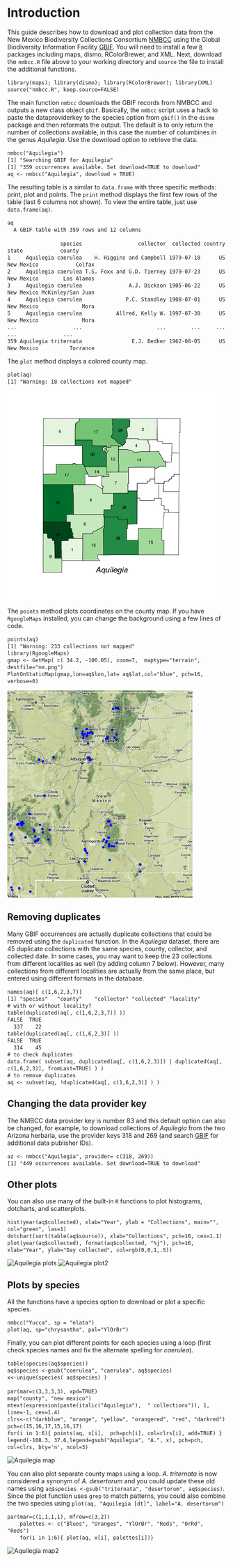 # Introduction

This guide describes how to download and plot collection data from the New Mexico Biodiversity Collections Consortium [NMBCC](http://nmbiodiversity.org/) using the Global Biodiversity Information Facility [GBIF](http://data.gbif.org).  You will need to install a few [`R`](http://cran.r-project.org) packages including maps, dismo, RColorBrewer, and XML.  Next, download the `nmbcc.R` file above to your working directory and `source` the file to install the additional functions.

	library(maps); library(dismo); library(RColorBrewer); library(XML)
	source("nmbcc.R", keep.source=FALSE)
       
The main function `nmbcc` downloads the GBIF records from NMBCC and outputs a new class object `gbif`. Basically, the `nmbcc` script uses a hack to paste the dataproviderkey to the species option from `gbif()` in the `dismo` package and then reformats the output.  The default is to only return the number of collections available, in this case the number of columbines in the genus *Aquilegia*. Use the download option to retrieve the data.

	nmbcc("Aquilegia")
	[1] "Searching GBIF for Aquilegia"
	[1] "359 occurrences available. Set download=TRUE to download"
	aq <- nmbcc("Aquilegia", download = TRUE)

The resulting table is a similar to `data.frame` with three specific methods: print, plot and points. The `print` method displays the first few rows of the table (last 6 columns not shown). To view the entire table, just use `data.frame(aq)`. 

	aq
	  A GBIF table with 359 rows and 12 columns

	                 species                  collector  collected country      state            county
	1     Aquilegia caerulea    H. Higgins and Campbell 1979-07-18      US New Mexico            Colfax
	2     Aquilegia caerulea T.S. Foxx and G.D. Tierney 1979-07-23      US New Mexico        Los Alamos
	3     Aquilegia caerulea               A.J. Dickson 1905-06-22      US New Mexico McKinley/San Juan
	4     Aquilegia caerulea              P.C. Standley 1908-07-01      US New Mexico              Mora
	5     Aquilegia caerulea           Allred, Kelly W. 1997-07-30      US New Mexico              Mora
	...                  ...                        ...        ...     ...        ...               ...
	359 Aquilegia triternata                E.J. Bedker 1962-08-05      US New Mexico          Torrance


The `plot` method displays a colored county map.  

	plot(aq)
	[1] "Warning: 18 collections not mapped"

![Aquilegia counties](/plots/aq_counties.png)


The `points` method plots coordinates on the county map. If you have `RgoogleMaps` installed, you can change the background using a few lines of code.

	points(aq)
	[1] "Warning: 233 collections not mapped"
	library(RgoogleMaps)
	gmap <- GetMap( c( 34.2, -106.05), zoom=7,  maptype="terrain", destfile="nm.png")
	PlotOnStaticMap(gmap,lon=aq$lon,lat= aq$lat,col="blue", pch=16, verbose=0)


![Aquilegia coordinates](/plots/nm2.png)


## Removing duplicates

Many GBIF occurrences are actually duplicate collections that could be removed using the `duplicated` function.  In the *Aquilegia* dataset, there are 45 duplicate collections with the same species, county, collector, and collected date.  In some cases, you may want to keep the 23 collections from different localities as well (by adding column 7 below).  However, many collections from different localities are actually from the same place, but entered using different formats in the database.


	names(aq)[ c(1,6,2,3,7)]
	[1] "species"   "county"    "collector" "collected" "locality"
	# with or without locality?
	table(duplicated(aq[, c(1,6,2,3,7)] ))
	FALSE  TRUE 
	  337    22 
	table(duplicated(aq[, c(1,6,2,3)] ))
	FALSE  TRUE 
	  314    45 
	# to check duplicates
	data.frame( subset(aq, duplicated(aq[, c(1,6,2,3)]) | duplicated(aq[, c(1,6,2,3)], fromLast=TRUE) ) )
	# to remove duplicates
	aq <- subset(aq, !duplicated(aq[, c(1,6,2,3)] ) )


## Changing the data provider key

The NMBCC data provider key is number 83 and this default option can also be changed, for example, to download collections of *Aquilegia* from the two Arizona herbaria, use the provider keys 318 and 269 (and search [GBIF](http://data.gbif.org) for additional data publisher IDs).  

	az <- nmbcc("Aquilegia", provider= c(318, 269))
	[1] "449 occurrences available. Set download=TRUE to download"

## Other plots

You can also use many of the built-in `R` functions to plot histograms, dotcharts, and scatterplots.

	hist(year(aq$collected), xlab="Year", ylab = "Collections", main="", col="green", las=1)
	dotchart(sort(table(aq$source)), xlab="Collections", pch=16, cex=1.1)
	plot(year(aq$collected), format(aq$collected, "%j"), pch=16, xlab="Year", ylab="Day collected", col=rgb(0,0,1,.5))


![Aquilegia plots](/cstubben/nmbcc/raw/master/plots/aq_plots.png)
![Aquilegia plot2](/cstubben/nmbcc/raw/master/plots/aq_plots2.png)

## Plots by species

All the functions have a species option to download or plot a specific species. 

	nmbcc("Yucca", sp = "elata")
	plot(aq, sp="chrysantha", pal="YlOrBr")


Finally, you can plot different points for each species using a loop (first check species names and fix the alternate spelling for *caerulea*).

	table(species(aq$species))
	aq$species <-gsub("coerulea", "caerulea", aq$species)
	x<-unique(species( aq$species) )
	
	par(mar=c(3,3,3,3), xpd=TRUE)
	map("county", "new mexico")
	mtext(expression(paste(italic("Aquilegia"),  " collections")), 1, line=-1, cex=1.4)
	clrs<-c("darkblue", "orange", "yellow", "orangered", "red", "darkred")
	pch=c(15,16,17,15,16,17)
	for(i in 1:6){ points(aq, x[i],  pch=pch[i], col=clrs[i], add=TRUE) }
	legend(-108.3, 37.6,legend=gsub("Aquilegia", "A.", x), pch=pch, col=clrs, bty='n', ncol=3)

![Aquilegia map](/cstubben/nmbcc/raw/master/plots/aq_sp.png)

You can also plot separate county maps using a loop.  *A. triternata* is now considered a synonym of *A. desertorum* and you could update these old names using `aq$species <-gsub("triternata", "desertorum", aq$species)`.  Since the plot function uses `grep` to match patterns, you could also combine the two species using `plot(aq, "Aquilegia [dt]", label="A. desertorum")`

	par(mar=c(1,1,1,1), mfrow=c(3,2))
        palettes <- c("Blues", "Oranges", "YlOrBr", "Reds", "OrRd", "Reds")
        for(i in 1:6){ plot(aq, x[i], palettes[i])}

![Aquilegia map2](/cstubben/nmbcc/raw/master/plots/aq_sp2.png)






